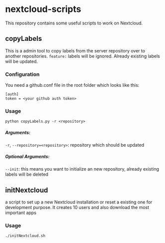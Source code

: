 # nextcloud-scripts

This repository contains some useful scripts to work on Nextcloud.

## copyLabels

This is a admin tool to copy labels from the server repository over to another repositories. `feature:` labels will be ignored. Already existing labels will be updated.

### Configuration

You need a github.conf file in the root folder which looks like this:

```
[auth]
token = <your github auth token>
```

### Usage
`python copyLabels.py -r <repository>`

##### Arguments:

`-r`, `--repository=<repository>`: repository which should be updated

##### Optional Arguments:

`--init`: this means you want to initialize an new repository, already existing labels will be deleted

## initNextcloud

a script to set up a new Nextcloud installation or reset a existing one for development purpose. It creates 10 users and also download the most important apps

### Usage

`./initNextcloud.sh`
